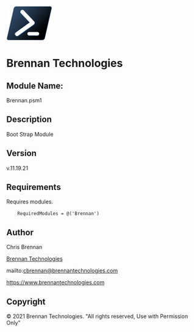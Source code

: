 ![](https://raw.githubusercontent.com/BrennanTechnologies/Modules/083860eb4dbd9a6ec02a8fd51db2847c8abf3a66/Brennan/Docs/ps_black_64.svg?token=AFQIKIAEIPQPHB5DSHKBYIDBTBPKU)
# Brennan Technologies #

## Module Name: ##
Brennan.psm1

## Description ##
Boot Strap Module

## Version ##
v.11.19.21

## Requirements ##
Requires modules.

```
    RequiredModules = @('Brennan')
```

## Author ##
Chris Brennan

[Brennan Technologies](https://www.brennantechnologies.com)

mailto:cbrennan@brennantechnologies.com

https://www.brennantechnologies.com

## Copyright ##
&copy; 2021 Brennan Technologies. "All rights reserved, Use with Permission Only"
	

	
	
